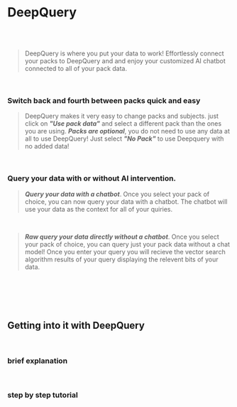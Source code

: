 # DeepQuery

<br/>
<br/>

> DeepQuery is where you put your data to work! Effortlessly connect your packs to DeepQuery and and enjoy your customized AI chatbot connected to all of your pack data.

<br/>

### Switch back and fourth between packs quick and easy

> DeepQuery makes it very easy to change packs and subjects. just click on ***"Use pack data"*** and select a different pack than the ones you are using.
> ***Packs are optional***, you do not need to use any data at all to use DeepQuery! Just select ***"No Pack"*** to use Deepquery with no added data!

<br/>

### Query your data with or without AI intervention.

> ***Query your data with a chatbot***. Once you select your pack of choice, you can now query your data with a chatbot. The chatbot will use your data as the context for all of your quiries. 

<br/>

> ***Raw query your data directly without a chatbot***. Once you select your pack of choice, you can query just your pack data without a chat model! Once you enter your query you will recieve the vector search algorithm results of your query displaying the relevent bits of your data.

<br/>
<br/>
<br/>
<br/>


## Getting into it with DeepQuery

<br/>

### brief explanation

<br/>

### step by step tutorial

<br/>



